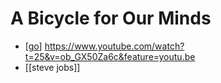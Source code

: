 # A Bicycle for Our Minds

- [[go]] https://www.youtube.com/watch?t=25&v=ob_GX50Za6c&feature=youtu.be
- [[steve jobs]]


[//begin]: # "Autogenerated link references for markdown compatibility"
[go]: go "Go"
[//end]: # "Autogenerated link references"